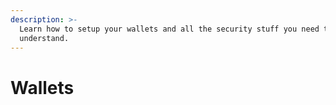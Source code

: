 ```yaml
---
description: >-
  Learn how to setup your wallets and all the security stuff you need to
  understand.
---
```


# Wallets

